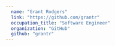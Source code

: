 ```yaml
---
  name: "Grant Rodgers"
  link: "https://github.com/grantr"
  occupation_title: "Software Engineer"
  organization: "GitHub"
  github: "grantr"
---
```

